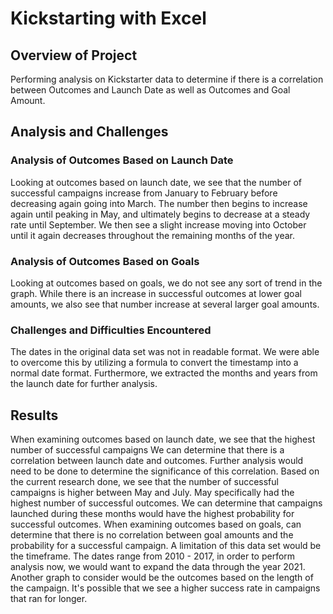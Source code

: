# Kickstarting with Excel

## Overview of Project
Performing analysis on Kickstarter data to determine if there is a correlation between Outcomes and Launch Date as well as Outcomes and Goal Amount. 

## Analysis and Challenges

### Analysis of Outcomes Based on Launch Date
Looking at outcomes based on launch date, we see that the number of successful campaigns increase from January to February before decreasing again going into March. The number then begins to increase again until peaking in May, and ultimately begins to decrease at a steady rate until September. We then see a slight increase moving into October until it again decreases throughout the remaining months of the year. 

### Analysis of Outcomes Based on Goals
Looking at outcomes based on goals, we do not see any sort of trend in the graph. While there is an increase in successful outcomes at lower goal amounts, we also see that number increase at several larger goal amounts. 

### Challenges and Difficulties Encountered
The dates in the original data set was not in readable format. We were able to overcome this by utilizing a formula to convert the timestamp into a normal date format. Furthermore, we extracted the months and years from the launch date for further analysis. 

## Results
When examining outcomes based on launch date, we see that the highest number of successful campaigns We can determine that there is a correlation between launch date and outcomes. Further analysis would need to be done to determine the significance of this correlation. Based on the current research done, we see that the number of successful campaigns is higher between May and July. May specifically had the highest number of successful outcomes. We can determine that campaigns launched during these months would have the highest probability for successful outcomes. When examining outcomes based on goals, can determine that there is no correlation between goal amounts and the probability for a successful campaign. A limitation of this data set would be the timeframe. The dates range from 2010 - 2017, in order to perform analysis now, we would want to expand the data through the year 2021. Another graph to consider would be the outcomes based on the length of the campaign. It's possible that we see a higher success rate in campaigns that ran for longer. 
